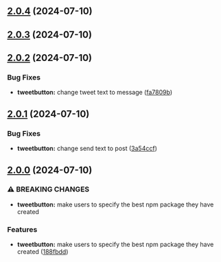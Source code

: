 

## [2.0.4](https://github.com/aaamrh/first-package/compare/v2.0.2...v2.0.4) (2024-07-10)

## [2.0.3](https://github.com/aaamrh/first-package/compare/v2.0.2...v2.0.3) (2024-07-10)

## [2.0.2](https://github.com/aaamrh/first-package/compare/v2.0.1...v2.0.2) (2024-07-10)


### Bug Fixes

* **tweetbutton:** change tweet text to message ([fa7809b](https://github.com/aaamrh/first-package/commit/fa7809bb98f6b0a24d0c801a868d8742347b66a9))

## [2.0.1](https://github.com/aaamrh/first-package/compare/v2.0.0...v2.0.1) (2024-07-10)


### Bug Fixes

* **tweetbutton:** change send text to post ([3a54ccf](https://github.com/aaamrh/first-package/commit/3a54ccf75be3d89f649e9c7bffca16cc6282be86))

## [2.0.0](https://github.com/aaamrh/first-package/compare/v1.2.1...v2.0.0) (2024-07-10)


### ⚠ BREAKING CHANGES

* **tweetbutton:** make users to specify the best npm package they have created

### Features

* **tweetbutton:** make users to specify the best npm package they have created ([188fbdd](https://github.com/aaamrh/first-package/commit/188fbdda319f5c0f3c5cc802ca783e7b4fdb9401))
